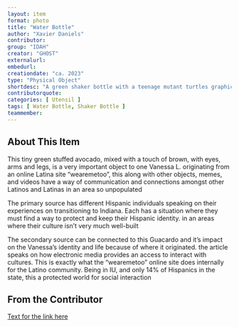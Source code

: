 ```yaml
---
layout: item
format: photo
title: "Water Bottle"
author: "Xavier Daniels"
contributor: 
group: "IDAH"
creator: "GHOST"
externalurl: 
embedurl: 
creationdate: "ca. 2023"
type: "Physical Object"
shortdesc: "A green shaker bottle with a teenage mutant turtles graphic."
contributorquote: 
categories: [ Utensil ]
tags: [ Water Bottle, Shaker Bottle ]
teammember: 
---
```


## About This Item

This tiny green stuffed avocado, mixed with a touch of brown, with eyes, arms and legs, is a very important object to one Vanessa L. originating from an online Latina site “wearemetoo”, this along with other objects, memes, and videos have a way of communication and connections amongst other Latinos and Latinas in an area so unpopulated

The primary source has different Hispanic individuals speaking on their experiences on transitioning to Indiana. Each has a situation where they must find a way to protect and keep their Hispanic identity. in an areas where their culture isn’t very much well-built

The secondary source can be connected to this Guacardo and it’s impact on the Vanessa’s identity and life because of where it originated. the article speaks on how electronic media provides an access to interact with cultures. This is exactly what the “wearemetoo” online site does internally for the Latino community. Being in IU, and only 14% of Hispanics in the state, this a protected world for social interaction

## From the Contributor 

[Text for the link here](www.jstor.org/stable/calicojournal.29.1.24.)
